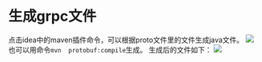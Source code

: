 # 生成grpc文件
点击idea中的maven插件命令，可以根据proto文件里的文件生成java文件。
![](http://image-picgo.test.upcdn.net/img/20220316144520.png)
也可以用命令`mvn  protobuf:compile`生成。
生成后的文件如下：
![](http://image-picgo.test.upcdn.net/img/20220316142133.png)
